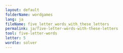 ```yaml
---
layout: default
folderName: wordgames
lang: ja
fileName: five_letter_words_with_these_letters
permalink: ja/five-letter-words-with-these-letters
tool: five-letter-words
letter: 5
wordle: solver
---
```

